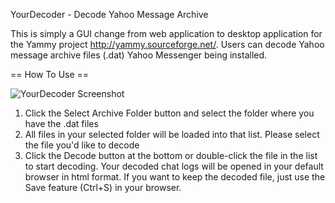 YourDecoder - Decode Yahoo Message Archive

This is simply a GUI change from web application to desktop application for the Yammy project http://yammy.sourceforge.net/.
Users can decode Yahoo message archive files (.dat) Yahoo Messenger being installed.

== How To Use ==

![YourDecoder Screenshot](https://i.imgur.com/8SwxYp5.png)


1. Click the Select Archive Folder button and select the folder where you have the .dat files
2. All files in your selected folder will be loaded into that list. Please select the file you'd like to decode
3. Click the Decode button at the bottom or double-click the file in the list to start decoding. Your decoded chat logs will be opened in your default browser in html format. If you want to keep the decoded file, just use the Save feature (Ctrl+S) in your browser.
